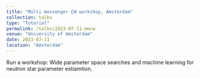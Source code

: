 ```yaml
---
title: "Multi messenger CW workshop, Amsterdam"
collection: talks
type: "Tutorial"
permalink: /talks/2023-07-11-mmcw
venue: "University of Amsterdam"
date: 2023-07-11
location: "Amsterdam"
---
```


Run a workshop: Wide parameter space searches and machine learning for neutron star parameter estiamtion.
